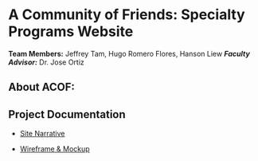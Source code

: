 # A Community of Friends: Specialty Programs Website
**Team Members:** Jeffrey Tam, Hugo Romero Flores, Hanson Liew
***Faculty Advisor:*** Dr. Jose Ortiz

## About ACOF:


## Project Documentation
- [Site Narrative](https://docs.google.com/document/d/1f73aA8GOSWeRItQjlrbDRrdIr4XeAVUH9LCmNYno9DA/edit?usp=sharing)

- [Wireframe & Mockup](https://www.figma.com/design/dHkmAvnTFz94JSMtDZ0xw0/CIS-3610-01--ACOF-Website-Design---Team-6?node-id=0-1&t=EaRAzolXGO5XOwVt-1)